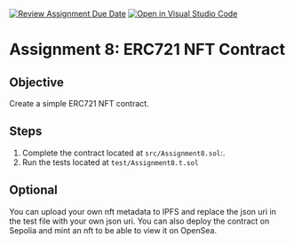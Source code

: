 [![Review Assignment Due Date](https://classroom.github.com/assets/deadline-readme-button-22041afd0340ce965d47ae6ef1cefeee28c7c493a6346c4f15d667ab976d596c.svg)](https://classroom.github.com/a/N3vOGgKC)
[![Open in Visual Studio Code](https://classroom.github.com/assets/open-in-vscode-2e0aaae1b6195c2367325f4f02e2d04e9abb55f0b24a779b69b11b9e10269abc.svg)](https://classroom.github.com/online_ide?assignment_repo_id=18701540&assignment_repo_type=AssignmentRepo)
# Assignment 8: ERC721 NFT Contract

## Objective
Create a simple ERC721 NFT contract.

## Steps
1. Complete the contract located at `src/Assignment8.sol`:.
2. Run the tests located at `test/Assignment8.t.sol`

## Optional
You can upload your own nft metadata to IPFS and replace the json uri in the test file with your own json uri.
You can also deploy the contract on Sepolia and mint an nft to be able to view it on OpenSea.
